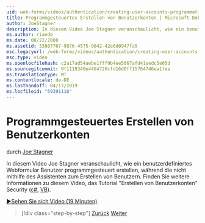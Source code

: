 ```yaml
---
uid: web-forms/videos/authentication/creating-user-accounts-programmatically
title: Programmgesteuertes Erstellen von Benutzerkonten | Microsoft-Dokumentation
author: JoeStagner
description: In diesem Video Joe Stagner veranschaulicht, wie ein benutzerdefiniertes Webformular Benutzer programmgesteuert erstellen, während die nicht mithilfe des Assistenten zum Erstellen von Benutzern. Für zusätzliche ich...
ms.author: riande
ms.date: 08/22/2008
ms.assetid: 33087707-9876-4575-9042-42e0d0947fa5
msc.legacyurl: /web-forms/videos/authentication/creating-user-accounts-programmatically
msc.type: video
ms.openlocfilehash: c2a17ad54aebe1fff9b4ee5067afd41eedc5e05d
ms.sourcegitcommit: 0f1119340e4464720cfd16d0ff15764746ea1fea
ms.translationtype: MT
ms.contentlocale: de-DE
ms.lasthandoff: 04/17/2019
ms.locfileid: "59391116"
---
```

# <a name="creating-user-accounts-programmatically"></a>Programmgesteuertes Erstellen von Benutzerkonten

durch [Joe Stagner](https://github.com/JoeStagner)

In diesem Video Joe Stagner veranschaulicht, wie ein benutzerdefiniertes Webformular Benutzer programmgesteuert erstellen, während die nicht mithilfe des Assistenten zum Erstellen von Benutzern. Finden Sie weitere Informationen zu diesem Video, das Tutorial "Erstellen von Benutzerkonten" Security ([c#](../../overview/older-versions-security/membership/creating-user-accounts-cs.md), [VB](../../overview/older-versions-security/membership/creating-user-accounts-vb.md)).

[&#9654;Sehen Sie sich Video (19 Minuten)](https://channel9.msdn.com/Blogs/ASP-NET-Site-Videos/creating-user-accounts-programmatically)

> [!div class="step-by-step"]
> [Zurück](creating-user-accounts-with-the-create-user-wizard.md)
> [Weiter](validating-users-manually.md)
